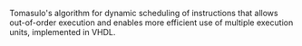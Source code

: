 Tomasulo's algorithm for dynamic scheduling of instructions that allows out-of-order execution and enables more efficient use of multiple execution units, implemented in VHDL.

